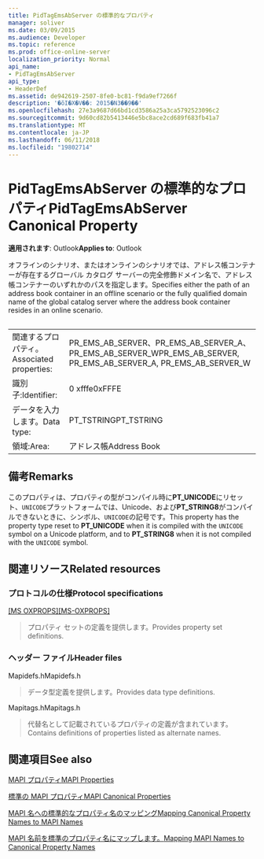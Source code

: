 ```yaml
---
title: PidTagEmsAbServer の標準的なプロパティ
manager: soliver
ms.date: 03/09/2015
ms.audience: Developer
ms.topic: reference
ms.prod: office-online-server
localization_priority: Normal
api_name:
- PidTagEmsAbServer
api_type:
- HeaderDef
ms.assetid: de942619-2507-8fe0-bc81-f9da9ef7266f
description: '�ŏI�X�V��: 2015�N3��9��'
ms.openlocfilehash: 27e3a9687d66bd1cd3586a25a3ca5792523096c2
ms.sourcegitcommit: 9d60cd82b5413446e5bc8ace2cd689f683fb41a7
ms.translationtype: MT
ms.contentlocale: ja-JP
ms.lasthandoff: 06/11/2018
ms.locfileid: "19802714"
---
```

# <a name="pidtagemsabserver-canonical-property"></a><span data-ttu-id="a14ae-103">PidTagEmsAbServer の標準的なプロパティ</span><span class="sxs-lookup"><span data-stu-id="a14ae-103">PidTagEmsAbServer Canonical Property</span></span>

  
  
<span data-ttu-id="a14ae-104">**適用されます**: Outlook</span><span class="sxs-lookup"><span data-stu-id="a14ae-104">**Applies to**: Outlook</span></span> 
  
<span data-ttu-id="a14ae-105">オフラインのシナリオ、またはオンラインのシナリオでは、アドレス帳コンテナーが存在するグローバル カタログ サーバーの完全修飾ドメイン名で、アドレス帳コンテナーのいずれかのパスを指定します。</span><span class="sxs-lookup"><span data-stu-id="a14ae-105">Specifies either the path of an address book container in an offline scenario or the fully qualified domain name of the global catalog server where the address book container resides in an online scenario.</span></span>
  
## 

|||
|:-----|:-----|
|<span data-ttu-id="a14ae-106">関連するプロパティ。</span><span class="sxs-lookup"><span data-stu-id="a14ae-106">Associated properties:</span></span>  <br/> |<span data-ttu-id="a14ae-107">PR_EMS_AB_SERVER、PR_EMS_AB_SERVER_A、PR_EMS_AB_SERVER_W</span><span class="sxs-lookup"><span data-stu-id="a14ae-107">PR_EMS_AB_SERVER, PR_EMS_AB_SERVER_A, PR_EMS_AB_SERVER_W</span></span>  <br/> |
|<span data-ttu-id="a14ae-108">識別子:</span><span class="sxs-lookup"><span data-stu-id="a14ae-108">Identifier:</span></span>  <br/> |<span data-ttu-id="a14ae-109">0 xfffe</span><span class="sxs-lookup"><span data-stu-id="a14ae-109">0xFFFE</span></span>  <br/> |
|<span data-ttu-id="a14ae-110">データを入力します。</span><span class="sxs-lookup"><span data-stu-id="a14ae-110">Data type:</span></span>  <br/> |<span data-ttu-id="a14ae-111">PT_TSTRING</span><span class="sxs-lookup"><span data-stu-id="a14ae-111">PT_TSTRING</span></span>  <br/> |
|<span data-ttu-id="a14ae-112">領域:</span><span class="sxs-lookup"><span data-stu-id="a14ae-112">Area:</span></span>  <br/> |<span data-ttu-id="a14ae-113">アドレス帳</span><span class="sxs-lookup"><span data-stu-id="a14ae-113">Address Book</span></span>  <br/> |
   
## <a name="remarks"></a><span data-ttu-id="a14ae-114">備考</span><span class="sxs-lookup"><span data-stu-id="a14ae-114">Remarks</span></span>

<span data-ttu-id="a14ae-115">このプロパティは、プロパティの型がコンパイル時に**PT_UNICODE**にリセット、`UNICODE`プラットフォームでは、Unicode、および**PT_STRING8**がコンパイルできないときに、シンボル、`UNICODE`の記号です。</span><span class="sxs-lookup"><span data-stu-id="a14ae-115">This property has the property type reset to **PT_UNICODE** when it is compiled with the  `UNICODE` symbol on a Unicode platform, and to **PT_STRING8** when it is not compiled with the  `UNICODE` symbol.</span></span> 
  
## <a name="related-resources"></a><span data-ttu-id="a14ae-116">関連リソース</span><span class="sxs-lookup"><span data-stu-id="a14ae-116">Related resources</span></span>

### <a name="protocol-specifications"></a><span data-ttu-id="a14ae-117">プロトコルの仕様</span><span class="sxs-lookup"><span data-stu-id="a14ae-117">Protocol specifications</span></span>

<span data-ttu-id="a14ae-118">[[MS OXPROPS]](http://msdn.microsoft.com/library/f6ab1613-aefe-447d-a49c-18217230b148%28Office.15%29.aspx)</span><span class="sxs-lookup"><span data-stu-id="a14ae-118">[[MS-OXPROPS]](http://msdn.microsoft.com/library/f6ab1613-aefe-447d-a49c-18217230b148%28Office.15%29.aspx)</span></span>
  
> <span data-ttu-id="a14ae-119">プロパティ セットの定義を提供します。</span><span class="sxs-lookup"><span data-stu-id="a14ae-119">Provides property set definitions.</span></span>
    
### <a name="header-files"></a><span data-ttu-id="a14ae-120">ヘッダー ファイル</span><span class="sxs-lookup"><span data-stu-id="a14ae-120">Header files</span></span>

<span data-ttu-id="a14ae-121">Mapidefs.h</span><span class="sxs-lookup"><span data-stu-id="a14ae-121">Mapidefs.h</span></span>
  
> <span data-ttu-id="a14ae-122">データ型定義を提供します。</span><span class="sxs-lookup"><span data-stu-id="a14ae-122">Provides data type definitions.</span></span>
    
<span data-ttu-id="a14ae-123">Mapitags.h</span><span class="sxs-lookup"><span data-stu-id="a14ae-123">Mapitags.h</span></span>
  
> <span data-ttu-id="a14ae-124">代替名として記載されているプロパティの定義が含まれています。</span><span class="sxs-lookup"><span data-stu-id="a14ae-124">Contains definitions of properties listed as alternate names.</span></span>
    
## <a name="see-also"></a><span data-ttu-id="a14ae-125">関連項目</span><span class="sxs-lookup"><span data-stu-id="a14ae-125">See also</span></span>



[<span data-ttu-id="a14ae-126">MAPI プロパティ</span><span class="sxs-lookup"><span data-stu-id="a14ae-126">MAPI Properties</span></span>](mapi-properties.md)
  
[<span data-ttu-id="a14ae-127">標準の MAPI プロパティ</span><span class="sxs-lookup"><span data-stu-id="a14ae-127">MAPI Canonical Properties</span></span>](mapi-canonical-properties.md)
  
[<span data-ttu-id="a14ae-128">MAPI 名への標準的なプロパティ名のマッピング</span><span class="sxs-lookup"><span data-stu-id="a14ae-128">Mapping Canonical Property Names to MAPI Names</span></span>](mapping-canonical-property-names-to-mapi-names.md)
  
[<span data-ttu-id="a14ae-129">MAPI 名前を標準のプロパティ名にマップします。</span><span class="sxs-lookup"><span data-stu-id="a14ae-129">Mapping MAPI Names to Canonical Property Names</span></span>](mapping-mapi-names-to-canonical-property-names.md)

